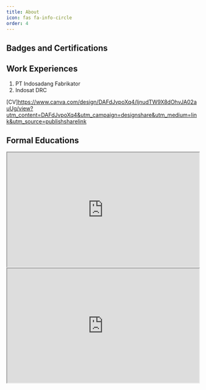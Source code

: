 ```yaml
---
title: About
icon: fas fa-info-circle
order: 4
---
```


## Badges and Certifications
<div data-iframe-width="150" data-iframe-height="270" data-share-badge-id="79832c55-8c26-42f8-affb-2c68d907d1fe" data-share-badge-host="https://www.credly.com"></div><script type="text/javascript" async src="//cdn.credly.com/assets/utilities/embed.js"></script>

## Work Experiences
1. PT Indosadang Fabrikator
2. Indosat DRC

[CV]<https://www.canva.com/design/DAFdJvpoXq4/ljnudTW9X8dOhvJA02auUg/view?utm_content=DAFdJvpoXq4&utm_campaign=designshare&utm_medium=link&utm_source=publishsharelink>

## Formal Educations

<iframe src="https://wastukancana.ac.id/officials/" name="iframe_a" height="300px" width="100%" title="Iframe Example"></iframe>

<iframe src="https://www.canva.com/design/DAFdJvpoXq4/ljnudTW9X8dOhvJA02auUg/view?utm_content=DAFdJvpoXq4&utm_campaign=designshare&utm_medium=link&utm_source=publishsharelink" name="iframe_a" height="300px" width="100%" title="Iframe Example"></iframe>
